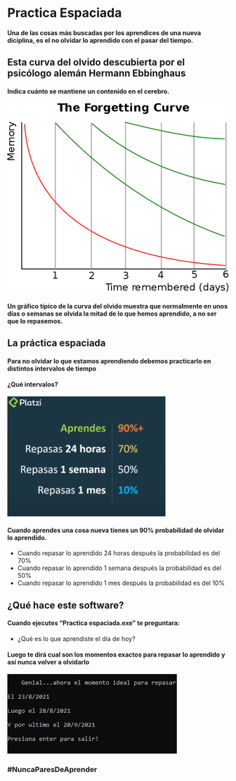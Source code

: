 # Practica Espaciada

#### Una de las cosas más buscadas por los aprendices de una nueva diciplina, es el no olvidar lo aprendido con el pasar del tiempo.

## Esta curva del olvido descubierta por el psicólogo alemán Hermann Ebbinghaus


#### Indica cuánto se mantiene un contenido en el cerebro.

![curva](./curve.png)

#### Un gráfico típico de la curva del olvido muestra que normalmente en unos días o semanas se olvida la mitad de lo que hemos aprendido, a no ser que lo repasemos.

## La práctica espaciada

#### Para no olvidar lo que estamos aprendiendo debemos practicarlo en distintos intervalos de tiempo 
#### ¿Qué intervalos?

![img](./img.png)

#### Cuando aprendes una cosa nueva tienes un 90% probabilidad de olvidar lo aprendido.
* Cuando repasar lo aprendido 24 horas después la probabilidad es del 70%
* Cuando repasar lo aprendido 1 semana después la probabilidad es del 50%
* Cuando repasar lo aprendido 1 mes después la probabilidad es del 10%

## ¿Qué hace este software?
#### Cuando ejecutes “Practica espaciada.exe” te preguntara:
* ¿Qué es lo que aprendiste el día de hoy?

#### Luego te dirá cual son los momentos exactos para repasar lo aprendido y así nunca volver a olvidarlo
![software](./software.png)

### #NuncaParesDeAprender

